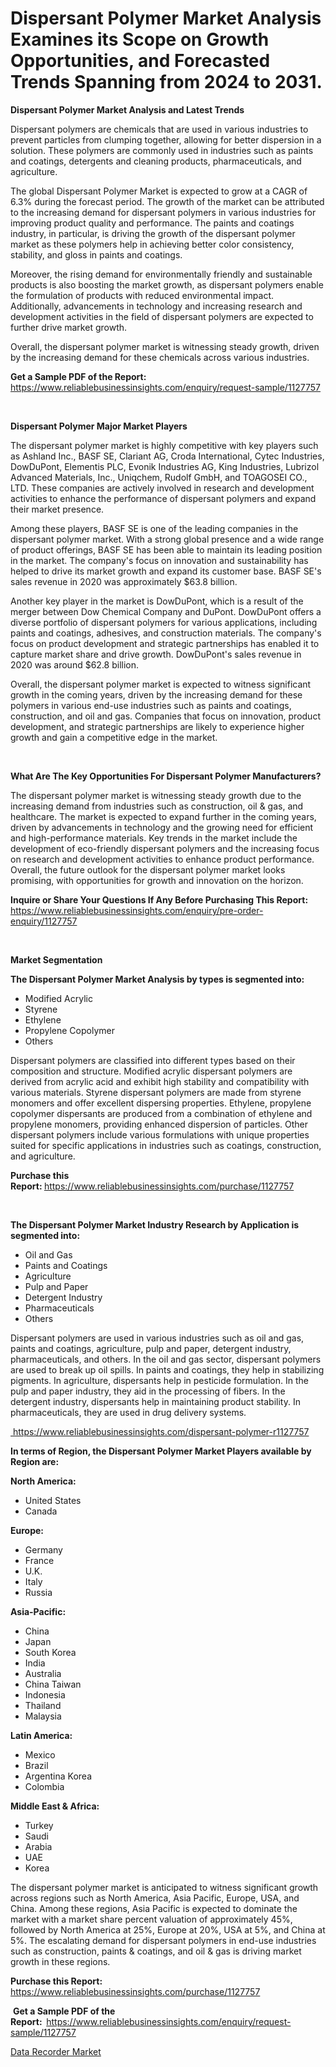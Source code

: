 <p><h1>Dispersant Polymer Market Analysis Examines its Scope on Growth Opportunities, and Forecasted Trends Spanning from 2024 to 2031.</h1></p><p><strong>Dispersant Polymer Market Analysis and Latest Trends</strong></p>
<p><p>Dispersant polymers are chemicals that are used in various industries to prevent particles from clumping together, allowing for better dispersion in a solution. These polymers are commonly used in industries such as paints and coatings, detergents and cleaning products, pharmaceuticals, and agriculture.</p><p>The global Dispersant Polymer Market is expected to grow at a CAGR of 6.3% during the forecast period. The growth of the market can be attributed to the increasing demand for dispersant polymers in various industries for improving product quality and performance. The paints and coatings industry, in particular, is driving the growth of the dispersant polymer market as these polymers help in achieving better color consistency, stability, and gloss in paints and coatings.</p><p>Moreover, the rising demand for environmentally friendly and sustainable products is also boosting the market growth, as dispersant polymers enable the formulation of products with reduced environmental impact. Additionally, advancements in technology and increasing research and development activities in the field of dispersant polymers are expected to further drive market growth.</p><p>Overall, the dispersant polymer market is witnessing steady growth, driven by the increasing demand for these chemicals across various industries.</p></p>
<p><strong>Get a Sample PDF of the Report:&nbsp;</strong> <a href="https://www.reliablebusinessinsights.com/enquiry/request-sample/1127757">https://www.reliablebusinessinsights.com/enquiry/request-sample/1127757</a></p>
<p>&nbsp;</p>
<p><strong>Dispersant Polymer Major Market Players</strong></p>
<p><p>The dispersant polymer market is highly competitive with key players such as Ashland Inc., BASF SE, Clariant AG, Croda International, Cytec Industries, DowDuPont, Elementis PLC, Evonik Industries AG, King Industries, Lubrizol Advanced Materials, Inc., Uniqchem, Rudolf GmbH, and TOAGOSEI CO., LTD. These companies are actively involved in research and development activities to enhance the performance of dispersant polymers and expand their market presence.</p><p>Among these players, BASF SE is one of the leading companies in the dispersant polymer market. With a strong global presence and a wide range of product offerings, BASF SE has been able to maintain its leading position in the market. The company's focus on innovation and sustainability has helped to drive its market growth and expand its customer base. BASF SE's sales revenue in 2020 was approximately $63.8 billion.</p><p>Another key player in the market is DowDuPont, which is a result of the merger between Dow Chemical Company and DuPont. DowDuPont offers a diverse portfolio of dispersant polymers for various applications, including paints and coatings, adhesives, and construction materials. The company's focus on product development and strategic partnerships has enabled it to capture market share and drive growth. DowDuPont's sales revenue in 2020 was around $62.8 billion.</p><p>Overall, the dispersant polymer market is expected to witness significant growth in the coming years, driven by the increasing demand for these polymers in various end-use industries such as paints and coatings, construction, and oil and gas. Companies that focus on innovation, product development, and strategic partnerships are likely to experience higher growth and gain a competitive edge in the market.</p></p>
<p>&nbsp;</p>
<p><strong>What Are The Key Opportunities For Dispersant Polymer Manufacturers?</strong></p>
<p><p>The dispersant polymer market is witnessing steady growth due to the increasing demand from industries such as construction, oil & gas, and healthcare. The market is expected to expand further in the coming years, driven by advancements in technology and the growing need for efficient and high-performance materials. Key trends in the market include the development of eco-friendly dispersant polymers and the increasing focus on research and development activities to enhance product performance. Overall, the future outlook for the dispersant polymer market looks promising, with opportunities for growth and innovation on the horizon.</p></p>
<p><strong>Inquire or Share Your Questions If Any Before Purchasing This Report:</strong> <a href="https://www.reliablebusinessinsights.com/enquiry/pre-order-enquiry/1127757">https://www.reliablebusinessinsights.com/enquiry/pre-order-enquiry/1127757</a></p>
<p>&nbsp;</p>
<p><strong>Market Segmentation</strong></p>
<p><strong>The Dispersant Polymer Market Analysis by types is segmented into:</strong></p>
<p><ul><li>Modified Acrylic</li><li>Styrene</li><li>Ethylene</li><li>Propylene Copolymer</li><li>Others</li></ul></p>
<p><p>Dispersant polymers are classified into different types based on their composition and structure. Modified acrylic dispersant polymers are derived from acrylic acid and exhibit high stability and compatibility with various materials. Styrene dispersant polymers are made from styrene monomers and offer excellent dispersing properties. Ethylene, propylene copolymer dispersants are produced from a combination of ethylene and propylene monomers, providing enhanced dispersion of particles. Other dispersant polymers include various formulations with unique properties suited for specific applications in industries such as coatings, construction, and agriculture.</p></p>
<p><strong>Purchase this Report:&nbsp;</strong><a href="https://www.reliablebusinessinsights.com/purchase/1127757">https://www.reliablebusinessinsights.com/purchase/1127757</a></p>
<p>&nbsp;</p>
<p><strong>The Dispersant Polymer Market Industry Research by Application is segmented into:</strong></p>
<p><ul><li>Oil and Gas</li><li>Paints and Coatings</li><li>Agriculture</li><li>Pulp and Paper</li><li>Detergent Industry</li><li>Pharmaceuticals</li><li>Others</li></ul></p>
<p><p>Dispersant polymers are used in various industries such as oil and gas, paints and coatings, agriculture, pulp and paper, detergent industry, pharmaceuticals, and others. In the oil and gas sector, dispersant polymers are used to break up oil spills. In paints and coatings, they help in stabilizing pigments. In agriculture, dispersants help in pesticide formulation. In the pulp and paper industry, they aid in the processing of fibers. In the detergent industry, dispersants help in maintaining product stability. In pharmaceuticals, they are used in drug delivery systems.</p></p>
<p><a href="https://www.reliablebusinessinsights.com/dispersant-polymer-r1127757">&nbsp;https://www.reliablebusinessinsights.com/dispersant-polymer-r1127757</a></p>
<p><strong>In terms of Region, the Dispersant Polymer Market Players available by Region are:</strong></p>
<p>
    <p> <strong> North America: </strong>
        <ul>
            <li>United States</li>
            <li>Canada</li>
        </ul>
        </p> 
    <p> <strong> Europe: </strong>
        <ul>
            <li>Germany</li>
            <li>France</li>
            <li>U.K.</li>
            <li>Italy</li>
            <li>Russia</li>
        </ul>
        </p> 
    <p> <strong> Asia-Pacific: </strong>
        <ul>
            <li>China</li>
            <li>Japan</li>
            <li>South Korea</li>
            <li>India</li>
            <li>Australia</li>
            <li>China Taiwan</li>
            <li>Indonesia</li>
            <li>Thailand</li>
            <li>Malaysia</li>
        </ul>
        </p> 
    <p> <strong> Latin America: </strong>
        <ul>
            <li>Mexico</li>
            <li>Brazil</li>
            <li>Argentina Korea</li>
            <li>Colombia</li>
        </ul>
        </p> 
    <p> <strong> Middle East & Africa: </strong>
        <ul>
            <li>Turkey</li>
            <li>Saudi</li>
            <li>Arabia</li>
            <li>UAE</li>
            <li>Korea</li>
        </ul>
    </p>
    </p>
<p><p>The dispersant polymer market is anticipated to witness significant growth across regions such as North America, Asia Pacific, Europe, USA, and China. Among these regions, Asia Pacific is expected to dominate the market with a market share percent valuation of approximately 45%, followed by North America at 25%, Europe at 20%, USA at 5%, and China at 5%. The escalating demand for dispersant polymers in end-use industries such as construction, paints & coatings, and oil & gas is driving market growth in these regions.</p></p>
<p><strong>Purchase this Report: </strong><a href="https://www.reliablebusinessinsights.com/purchase/1127757">https://www.reliablebusinessinsights.com/purchase/1127757</a></p>
<p>&nbsp;<strong>Get a Sample PDF of the Report:&nbsp;&nbsp;</strong><a href="https://www.reliablebusinessinsights.com/enquiry/request-sample/1127757">https://www.reliablebusinessinsights.com/enquiry/request-sample/1127757</a></p>
<p><strong></strong></p>
<p><p><a href="https://github.com/mbisetmhermsr/Market-Research-Report-List-3/blob/main/data-recorder-market.md">Data Recorder Market</a></p></p>